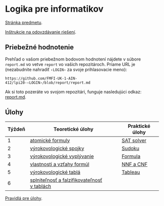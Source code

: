 Logika pre informatikov
========================

[Stránka predmetu](https://dai.fmph.uniba.sk/w/Course:Mathematics_4/sk).

[Inštrukcie na odovzdávanie riešení](docs/odovzdavanie.md).

Priebežné hodnotenie
--------------------
Prehľad o vašom priebežnom bodovom hodnotení nájdete v súbore `report.md`
vo vetve `report` vo vašich repozitároch. Priame URL je (nezabudnite
nahradiť `‹LOGIN›` za svoje prihlasovacie meno):

    https://github.com/FMFI-UK-1-AIN-412/lpi20-‹LOGIN›/blob/report/report.md

Ak si toto pozeráte vo svojom repozitári, funguje nasledujúci odkaz:
[report.md](../../blob/report/report.md).

Úlohy
-----

| Týždeň | Teoretické úlohy | Praktické úlohy |
|--------|------------------|-----------------|
|    1   | [atomické formuly](teoreticke/tu01.pdf) | [SAT solver](prakticke/pu01) |
|    2   | [výrokovologické spojky](teoreticke/tu02.pdf) | [Sudoku](prakticke/pu02) |
|    3   | [výrokovologické vyplývanie](teoreticke/tu03.pdf) | [Formula](prakticke/pu03) |
|    4   | [vlastnosti a vzťahy formúl](teoreticke/tu04.pdf) | [NNF a CNF](prakticke/pu04) |
|    5   | [výrokovologické tablá](teoreticke/tu05.pdf) | [Tableau](prakticke/pu05) |
|    6   | [splniteľnosť a falzifikovateľnosť v tablách](teoreticke/tu06.pdf) | |

[Pravidlá pre úlohy](http://dai.fmph.uniba.sk/w/Course:Mathematics_4/sk#pravidla-uloh).
